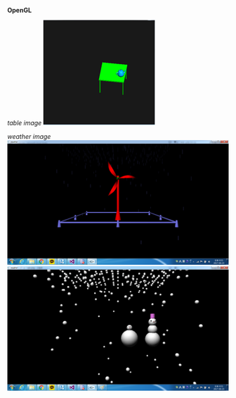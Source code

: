 **OpenGL**

*table image*
![table](/images/table.png)

*weather image*
![rain](/images/rain.png)
![snow](/images/snow.png)
